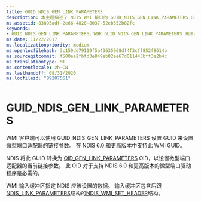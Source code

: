 ```yaml
---
title: GUID_NDIS_GEN_LINK_PARAMETERS
description: 本主题描述了 NDIS WMI 接口的 GUID_NDIS_GEN_LINK_PARAMETERS GUID。
ms.assetid: 83895adf-2e66-4820-8037-52eb352b82fc
keywords:
- GUID_NDIS_GEN_LINK_PARAMETERS，WDK GUID_NDIS_GEN_LINK_PARAMETERS 网络驱动程序
ms.date: 11/22/2017
ms.localizationpriority: medium
ms.openlocfilehash: 3c159dd79119f5a43635968df4f3cff852f8614b
ms.sourcegitcommit: f500ea2fbfd3e849eb82ee67d011443bff3e2b4c
ms.translationtype: MT
ms.contentlocale: zh-CN
ms.lasthandoff: 08/31/2020
ms.locfileid: "89207561"
---
```

# <a name="guid_ndis_gen_link_parameters"></a>GUID_NDIS_GEN_LINK_PARAMETERS

WMI 客户端可以使用 GUID_NDIS_GEN_LINK_PARAMETERS 设置 GUID 来设置微型端口适配器的链接参数。 在 NDIS 6.0 和更高版本中支持此 WMI GUID。

NDIS 将此 GUID 转换为 [OID_GEN_LINK_PARAMETERS](oid-gen-link-parameters.md) OID，以设置微型端口适配器的当前链接参数。 此 OID 对于支持 NDIS 6.0 和更高版本的微型端口驱动程序是必需的。

WMI 输入缓冲区指定 NDIS 应该设置的数据。 输入缓冲区包含后跟[NDIS_LINK_PARAMETERS](./oid-gen-link-parameters.md)结构的[NDIS_WMI_SET_HEADER](/windows-hardware/drivers/ddi/ntddndis/ns-ntddndis-_ndis_wmi_set_header)结构。